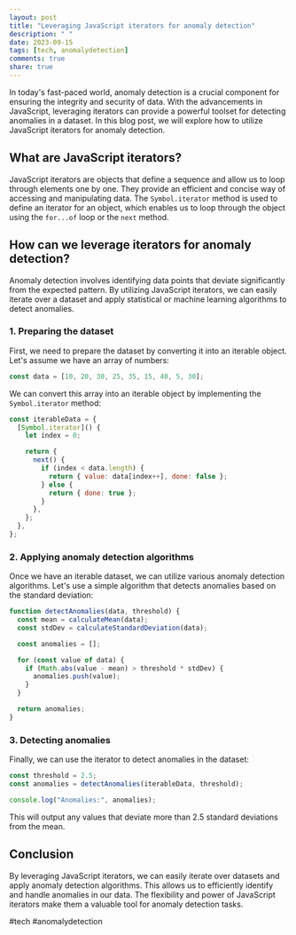 ```yaml
---
layout: post
title: "Leveraging JavaScript iterators for anomaly detection"
description: " "
date: 2023-09-15
tags: [tech, anomalydetection]
comments: true
share: true
---
```


In today's fast-paced world, anomaly detection is a crucial component for ensuring the integrity and security of data. With the advancements in JavaScript, leveraging iterators can provide a powerful toolset for detecting anomalies in a dataset. In this blog post, we will explore how to utilize JavaScript iterators for anomaly detection.

## What are JavaScript iterators?

JavaScript iterators are objects that define a sequence and allow us to loop through elements one by one. They provide an efficient and concise way of accessing and manipulating data. The `Symbol.iterator` method is used to define an iterator for an object, which enables us to loop through the object using the `for...of` loop or the `next` method.

## How can we leverage iterators for anomaly detection?

Anomaly detection involves identifying data points that deviate significantly from the expected pattern. By utilizing JavaScript iterators, we can easily iterate over a dataset and apply statistical or machine learning algorithms to detect anomalies.

### 1. Preparing the dataset

First, we need to prepare the dataset by converting it into an iterable object. Let's assume we have an array of numbers:

```javascript
const data = [10, 20, 30, 25, 35, 15, 40, 5, 30];
```

We can convert this array into an iterable object by implementing the `Symbol.iterator` method:

```javascript
const iterableData = {
  [Symbol.iterator]() {
    let index = 0;

    return {
      next() {
        if (index < data.length) {
          return { value: data[index++], done: false };
        } else {
          return { done: true };
        }
      },
    };
  },
};
```

### 2. Applying anomaly detection algorithms

Once we have an iterable dataset, we can utilize various anomaly detection algorithms. Let's use a simple algorithm that detects anomalies based on the standard deviation:

```javascript
function detectAnomalies(data, threshold) {
  const mean = calculateMean(data);
  const stdDev = calculateStandardDeviation(data);

  const anomalies = [];

  for (const value of data) {
    if (Math.abs(value - mean) > threshold * stdDev) {
      anomalies.push(value);
    }
  }

  return anomalies;
}
```

### 3. Detecting anomalies

Finally, we can use the iterator to detect anomalies in the dataset:

```javascript
const threshold = 2.5;
const anomalies = detectAnomalies(iterableData, threshold);

console.log("Anomalies:", anomalies);
```

This will output any values that deviate more than 2.5 standard deviations from the mean.

## Conclusion

By leveraging JavaScript iterators, we can easily iterate over datasets and apply anomaly detection algorithms. This allows us to efficiently identify and handle anomalies in our data. The flexibility and power of JavaScript iterators make them a valuable tool for anomaly detection tasks.

#tech #anomalydetection